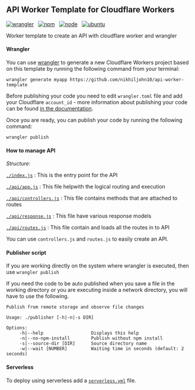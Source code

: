 ## API Worker Template for Cloudflare Workers

[![wrangler](https://img.shields.io/badge/wrangler-1.8.4-success)](https://github.com/cloudflare/wrangler) &nbsp;
[![npm](https://img.shields.io/badge/npm-6.14.5-success)](https://github.com/npm/cli/releases/tag/v6.14.5) &nbsp;
[![node](https://img.shields.io/badge/node-v14.2.0-success)](https://nodejs.org/dist/latest-v14.x/docs/api/) &nbsp;
[![ubuntu](https://img.shields.io/badge/ubuntu-18.04.4-success)](https://releases.ubuntu.com/18.04.4/)

Worker template to create an API with cloudflare worker and wrangler

#### Wrangler

You can use [wrangler](https://github.com/cloudflare/wrangler) to generate a new Cloudflare Workers project based on this template by running the following command from your terminal:

```
wrangler generate myapp https://github.com/nikhiljohn10/api-worker-template
```

Before publishing your code you need to edit `wrangler.toml` file and add your Cloudflare `account_id` - more information about publishing your code can be found [in the documentation](https://workers.cloudflare.com/docs/quickstart/configuring-and-publishing/).

Once you are ready, you can publish your code by running the following command:

```
wrangler publish
```

#### How to manage API

*Structure:*

[`./index.js`](https://github.com/nikhiljohn10/api-worker-template/blob/master/index.js) : This is the entry point for the API

[`./api/app.js`](https://github.com/nikhiljohn10/api-worker-template/blob/master/api/app.js) : This file helpwith the logical routing and execution

[`./api/controllers.js`](https://github.com/nikhiljohn10/api-worker-template/blob/master/api/controllers.js) : This file contains methods that are attached to routes

[`./api/response.js`](https://github.com/nikhiljohn10/api-worker-template/blob/master/api/response.js) : This file have various response models

[`./api/routes.js`](https://github.com/nikhiljohn10/api-worker-template/blob/master/api/routes.js) : This file contain and loads all the routes in to API

You can use `controllers.js` and `routes.js` to easily create an API.

#### Publisher script

If you are working directly on the system where wrangler is executed, then use `wrangler publish`

If you need the code to be auto published when you save a file in the working directory or you are executing inside a network directory, you will have to use the following.

```
Publish from remote storage and observe file changes

Usage: ./publisher [-h|-n|-s DIR]

Options:
	 -h|--help                  Displays this help
	 -n|--no-npm-install        Publish without npm install
	 -s|--source-dir [DIR]      Source directory name
	 -w|--wait [NUMBER]      	Waiting time in seconds (default: 2 seconds)
```

#### Serverless

To deploy using serverless add a [`serverless.yml`](https://serverless.com/framework/docs/providers/cloudflare/) file.